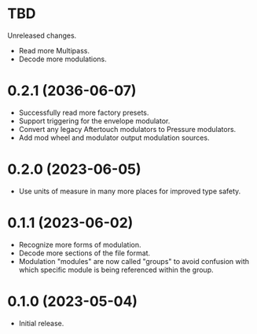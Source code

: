 # TBD

Unreleased changes.

* Read more Multipass.
* Decode more modulations.

# 0.2.1 (2036-06-07)

* Successfully read more factory presets.
* Support triggering for the envelope modulator.
* Convert any legacy Aftertouch modulators to Pressure modulators.
* Add mod wheel and modulator output modulation sources.

# 0.2.0 (2023-06-05)

* Use units of measure in many more places for improved type safety.

# 0.1.1 (2023-06-02)

* Recognize more forms of modulation.
* Decode more sections of the file format.
* Modulation "modules" are now called "groups" to avoid confusion with which 
  specific module is being referenced within the group.

# 0.1.0 (2023-05-04)

* Initial release.
